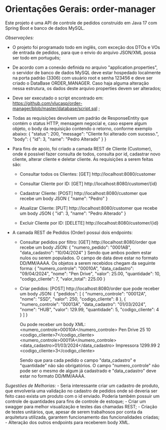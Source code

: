 # Orientações Gerais: order-manager
Este projeto é uma API de controle de pedidos construído em Java 17 com Spring Boot e banco de dados MySQL.

*Observações:*
  - O projeto foi programado todo em inglês, com exceção dos DTOs e VOs de entrada de pedidos, para que o envio do arquivo JSON/XML possa ser todo em português;
    
  - De acordo com a conexão definida no arquivo "application.properties", o servidor de banco de dados MySQL deve estar hospedado localmente na porta padrão (3306) com usuário root e senha 123456 e deve ser criado o DataBase ORDER_MANAGER. Caso haja alguma alteração nessa estrutura, os dados deste arquivo properties devem ser alterados;
    
  - Deve ser executado o script encontrado em: https://github.com/vlucasp/order-manager/blob/master/database/script.sql ;
    
  - Todas as requisições devolvem um padrão de ResponseEntity que contém o status HTTP, mensagem negocial e, caso espere algum objeto, o body da requisição contendo o retorno, conforme exemplo abaixo:
    {
    	"status": 200,
    	"message": "Cliente foi alterado com sucesso.",
    	"body": {
    		"id": 3,
    		"name": "Pedro Alterado"
    	}
    }
    
  - Para fins de apoio, foi criado a camada REST de Cliente (Customer), onde é possível fazer consulta de todos, consulta por id, cadastrar novo cliente, alterar cliente e deletar cliente. As requisições a serem feitas são:
    - Consultar todos os Clientes: [GET] http://localhost:8080/customer
      
    - Consultar Cliente por ID: [GET] http://localhost:8080/customer/{id}
      
    - Cadastrar Cliente: [POST] http://localhost:8080/customer que recebe um body JSON
      {
       	"name": "Pedro"
      }
      
    - Atualizar Cliente: [PUT] http://localhost:8080/customer que recebe um body JSON
      {
        "id": 3,
       	"name": "Pedro Alterado"
      }
      
    - Excluir Cliente por ID: [DELETE] http://localhost:8080/customer/{id}
      
- A camada REST de Pedidos (Order) possui dois endpoints:
  - Consultar pedidos por filtro: [GET] http://localhost:8080/order que recebe um body JSON:
    {
    	"numero_pedido": "0001AB",
    	"data_cadastro": "10/04/2024"
    }
    Sendo que ambos podem estar nulos ou serem populados. O campo de data deve estar no formato DD/MM/AAAA.
    Os objetos a serem recebidos chegam da seguinte forma:
    {
			"numero_controle": "00010A",
			"data_cadastro": "09/04/2024",
			"nome": "Pen Drive",
			"valor": 25.00,
			"quantidade": 10,
			"codigo_cliente": 7,
			"valor_total": 225.00
		}
    
  - Criar pedidos: [POST] http://localhost:8080/order que pode receber um body JSON:
    {
    	"pedidos": [
    		{
    			"numero_controle": "00012A",
    			"nome": "SSD",
    			"valor": 250,
    			"codigo_cliente": 8
    		},
    		{
    			"numero_controle": "00013A",
    			"data_cadastro": "01/03/2024",
    			"nome": "HUB",
    			"valor": 129.99,
    			"quantidade": 5,
    			"codigo_cliente": 4
    		}
    	]
    }
    
    Ou pode receber um body XML:
    <pedidos>
        <pedido>
            <numero_controle>00010A</numero_controle>
            <nome>Pen Drive</nome>
            <valor>25</valor>
            <quantidade>10</quantidade>
            <codigo_cliente>7</codigo_cliente>
        </pedido>
        <pedido>
            <numero_controle>00011A</numero_controle>
            <data_cadastro>01/03/2024</data_cadastro>
            <nome>Impressora</nome>
            <valor>1299.99</valor>
            <quantidade>2</quantidade>
            <codigo_cliente>3</codigo_cliente>
        </pedido>
    </pedidos>
    
    Sendo que para cada pedido o campo "data_cadastro" e "quantidade" não são obrigatórios. O campo "numero_controle" não pode ser o mesmo de algum já cadastrado e "data_cadastro" deve estar no formato DD/MM/AAAA.

*Sugestões de Melhorias:*
	- Seria interessante criar um cadastro de produto, que envolveria uma validação no cadastro de pedidos onde só deveria ser feito caso exista um produto com o id enviado. Poderia também possuir um controle de quantidades para fins de controle de estoque;
 	- Criar um swagger para melhor visualização e testes das chamadas REST;
  	- Criação de testes unitários, que, apesar de serem trabalhosos por conta da arquitetura utilizada, garantem funcionamento das funcionalidades criadas;
   	- Alteração dos outros endpoints para receberem body XML.
